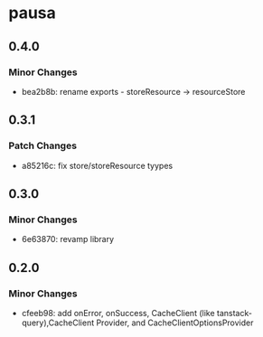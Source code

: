 # pausa

## 0.4.0

### Minor Changes

- bea2b8b: rename exports - storeResource -> resourceStore

## 0.3.1

### Patch Changes

- a85216c: fix store/storeResource tyypes

## 0.3.0

### Minor Changes

- 6e63870: revamp library

## 0.2.0

### Minor Changes

- cfeeb98: add onError, onSuccess, CacheClient (like tanstack-query),CacheClient Provider, and CacheClientOptionsProvider
